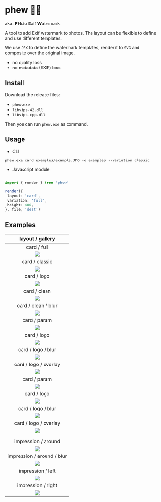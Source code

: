 # phew 😮‍💨

aka. **PH**oto **E**xif **W**atermark

A tool to add Exif watermark to photos. The layout can be flexible to define and use different templates.

We use `JSX` to define the watermark templates, render it to `SVG` and composite over the original image.
- no quality loss
- no metadata (EXIF) loss

## Install

Download the release files: 
- `phew.exe`
- `libvips-42.dll`
- `libvips-cpp.dll`

Then you can run `phew.exe` as command.

## Usage

- CLI

```
phew.exe card examples/example.JPG -o examples --variation classic
```

- Javascript module

```ts

import { render } from 'phew'

render({
 layout: 'card',
 variation: 'full',
 height: 400, 
}, file, 'dest')

```



## Examples


|                    layout / gallery                     |
|:-------------------------------------------------------:|
|                       card / full                       |
|        ![](examples/example-phew-card-full.JPG)         |
|                     card / classic                      |
|       ![](examples/example-phew-card-classic.JPG)       |
|                       card / logo                       | 
|        ![](examples/example-phew-card-logo.JPG)         |
|                      card / clean                       |
|        ![](examples/example-phew-card-clean.JPG)        |
|                   card / clean / blur                   |
|     ![](examples/example-phew-card-clean-blur.JPG)      |
|                      card / param                       |
|        ![](examples/example-phew-card-param.JPG)        |
|                       card / logo                       |
|      ![](examples/example-alt-phew-card-logo.JPG)       |
|                   card / logo / blur                    |
|    ![](examples/example-alt-phew-card-logo-blur.JPG)    |
|                  card / logo / overlay                  |
|    ![](examples/example-phew-card-logo-overlay.JPG)     |
|                      card / param                       |
|        ![](examples/example-phew-card-param.JPG)        |
|                       card / logo                       |
|      ![](examples/example-alt-phew-card-logo.JPG)       |
|                   card / logo / blur                    |
|    ![](examples/example-alt-phew-card-logo-blur.JPG)    |
|                  card / logo / overlay                  |
|    ![](examples/example-phew-card-logo-overlay.JPG)     |
|                                                         |
|                                                         |
|                   impression / around                   |
|   ![](examples/example-v-phew-impression-around.JPG)    |
|               impression / around / blur                |
| ![](examples/example-v-phew-impression-around-blur.JPG) |
|                    impression / left                    |
|    ![](examples/example-v-phew-impression-left.JPG)     |
|                   impression / right                    |
|    ![](examples/example-v-phew-impression-right.JPG)    |
